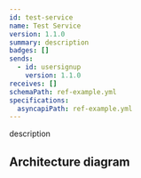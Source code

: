 ```yaml
---
id: test-service
name: Test Service
version: 1.1.0
summary: description
badges: []
sends:
  - id: usersignup
    version: 1.1.0
receives: []
schemaPath: ref-example.yml
specifications:
  asyncapiPath: ref-example.yml
---
```

description  

## Architecture diagram
<NodeGraph />

